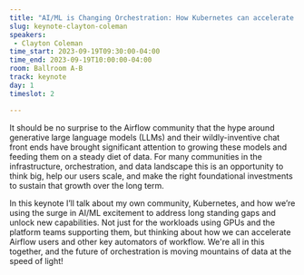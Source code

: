 ```yaml
---
title: "AI/ML is Changing Orchestration: How Kubernetes can accelerate Airflow"
slug: keynote-clayton-coleman
speakers:
 - Clayton Coleman
time_start: 2023-09-19T09:30:00-04:00
time_end: 2023-09-19T10:00:00-04:00
room: Ballroom A-B
track: keynote
day: 1
timeslot: 2

---
```


It should be no surprise to the Airflow community that the hype around generative large language models (LLMs) and their wildly-inventive chat front ends have brought significant attention to growing these models and feeding them on a steady diet of data.  For many communities in the infrastructure, orchestration, and data landscape this is an opportunity to think big, help our users scale, and make the right foundational investments to sustain that growth over the long term.


In this keynote I’ll talk about my own community, Kubernetes, and how we’re using the surge in AI/ML excitement to address long standing gaps and unlock new capabilities.  Not just for the workloads using GPUs and the platform teams supporting them, but thinking about how we can accelerate Airflow users and other key automators of workflow.  We're all in this together, and the future of orchestration is moving mountains of data at the speed of light!
